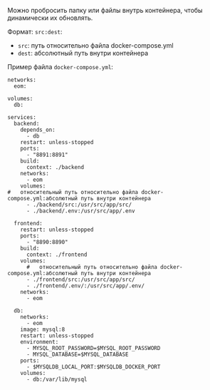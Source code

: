 Можно пробросить папку или файлы внутрь контейнера, чтобы динамически их обновлять.

Формат: `src:dest`:
- `src`: путь относительно файла docker-compose.yml
- `dest`: абсолютный путь внутри контейнера

Пример файла `docker-compose.yml`:

```docker
networks:
  eom:

volumes:
  db:

services:
  backend:
    depends_on:
      - db
    restart: unless-stopped
    ports:
      - "8891:8891"
    build:
      context: ./backend
    networks:
      - eom
    volumes:
#   относительный путь относительно файла docker-compose.yml:абсолютный путь внутри контейнера
      - ./backend/src:/usr/src/app/src/
      - ./backend/.env:/usr/src/app/.env

  frontend:
    restart: unless-stopped
    ports:
      - "8890:8890"
    build:
      context: ./frontend
    volumes:
      #   относительный путь относительно файла docker-compose.yml:абсолютный путь внутри контейнера
      - ./frontend/src:/usr/src/app/src/
      - ./frontend/.env/:/usr/src/app/.env/
    networks:
      - eom

  db:
    networks:
      - eom
    image: mysql:8
    restart: unless-stopped
    environment:
      - MYSQL_ROOT_PASSWORD=$MYSQL_ROOT_PASSWORD
      - MYSQL_DATABASE=$MYSQL_DATABASE
    ports:
      - $MYSQLDB_LOCAL_PORT:$MYSQLDB_DOCKER_PORT
    volumes:
      - db:/var/lib/mysql

```